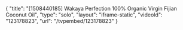 {
    "title": "[1508440185] Wakaya Perfection 100% Organic Virgin Fijian Coconut Oil",
    "type": "solo",
    "layout": "iframe-static",
    "videoId": "123178823",
    "url": "\/tvpembed\/123178823"
}